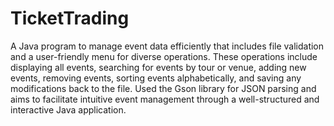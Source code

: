 # TicketTrading

A Java program to manage event data efficiently that includes file validation and a user-friendly menu for diverse operations. These operations include displaying all events, searching for events by tour or venue, adding new events, removing events, sorting events alphabetically, and saving any modifications back to the file. Used the Gson library for JSON parsing and aims to facilitate intuitive event management through a well-structured and interactive Java application.
